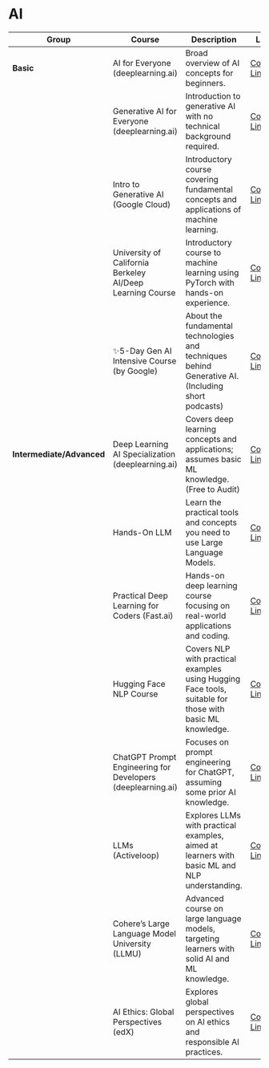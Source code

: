 # AI
| Group                 | Course                                  | Description                                                                                  | Link                                                                 | 
|-----------------------|-----------------------------------------|----------------------------------------------------------------------------------------------|----------------------------------------------------------------------|
| **Basic**            | AI for Everyone (deeplearning.ai)       | Broad overview of AI concepts for beginners.                                                | [Course Link](https://www.deeplearning.ai/courses/ai-for-everyone/)                 |
|                       | Generative AI for Everyone (deeplearning.ai) | Introduction to generative AI with no technical background required.                        | [Course Link](https://www.deeplearning.ai/courses/generative-ai-for-everyone/)                |
|                       | Intro to Generative AI (Google Cloud)  | Introductory course covering fundamental concepts and applications of machine learning.      | [Course Link](https://www.cloudskillsboost.google/paths/118?utm_source=cgc&utm_medium=website&utm_campaign=evergreen)          | 
|                       | University of California Berkeley AI/Deep Learning Course | Introductory course to machine learning using PyTorch with hands-on experience.             | [Course Link](https://www.youtube.com/playlist?list=PL_iWQOsE6TfVmKkQHucjPAoRtIJYt8a5A)              |
|                       | ✨5-Day Gen AI Intensive Course (by Google) | About the fundamental technologies and techniques behind Generative AI. (Including short podcasts)            | [Course Link](https://www.kaggle.com/learn-guide/5-day-genai)              |
|**Intermediate/Advanced** | Deep Learning AI Specialization (deeplearning.ai) | Covers deep learning concepts and applications; assumes basic ML knowledge. (Free to Audit)                 | [Course Link](https://www.coursera.org/specializations/deep-learning?action=enroll) |
|                       | Hands-On LLM    | Learn the practical tools and concepts you need to use Large Language Models.                  | [Course Link](https://github.com/HandsOnLLM)                | 
|                       | Practical Deep Learning for Coders (Fast.ai) | Hands-on deep learning course focusing on real-world applications and coding.               | [Course Link](https://course.fast.ai/)         |
|                       | Hugging Face NLP Course              | Covers NLP with practical examples using Hugging Face tools, suitable for those with basic ML knowledge. | [Course Link](https://huggingface.co/learn/nlp-course/chapter1/1)         | 
|                       | ChatGPT Prompt Engineering for Developers (deeplearning.ai) | Focuses on prompt engineering for ChatGPT, assuming some prior AI knowledge.                | [Course Link](https://www.deeplearning.ai/short-courses/chatgpt-prompt-engineering-for-developers/)      |
|                       | LLMs (Activeloop)                      | Explores LLMs with practical examples, aimed at learners with basic ML and NLP understanding. | [Course Link](https://learn.activeloop.ai/courses/llms/)                            | 
|                       | Cohere’s Large Language Model University (LLMU) | Advanced course on large language models, targeting learners with solid AI and ML knowledge. | [Course Link](https://cohere.com/llmu?ref=txt.cohere.com)                            | 
|                       | AI Ethics: Global Perspectives (edX)   | Explores global perspectives on AI ethics and responsible AI practices.                      | [Course Link](https://aiethicscourse.org/modules)                | 

